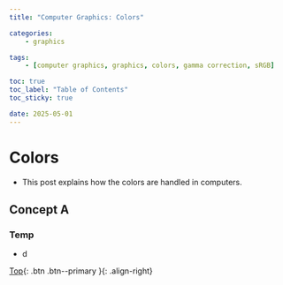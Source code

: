 ```yaml
---
title: "Computer Graphics: Colors"

categories:
    - graphics

tags:
    - [computer graphics, graphics, colors, gamma correction, sRGB]

toc: true
toc_label: "Table of Contents"
toc_sticky: true

date: 2025-05-01
---
```


# Colors
- This post explains how the colors are handled in computers.

## Concept A

### Temp
- d


[Top](#){: .btn .btn--primary }{: .align-right}